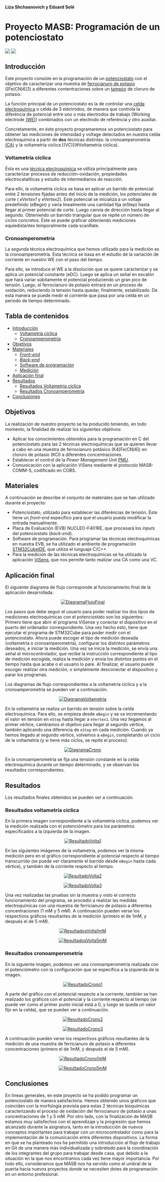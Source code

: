 [//]: # (Contacto Linkedin:Liza https://www.linkedin.com/in/liza-s-97a01597, Edu https://www.linkedin.com/in/eduard-sol%C3%A9-galindo-07a1891ba/ )

#### Liza Shchasnovich y Eduard Solé

# **Proyecto MASB: Programación de un potenciostato**

<img align="left" src="https://img.shields.io/badge/Proyecto-Potenciostato-yellow"><img align="left" src="https://img.shields.io/badge/Entorno de desarrollo-STM32CubeIDE-blue"></br>


## **Introducción**

Este proyecto consiste en la programación de un [potenciostato](https://es.wikipedia.org/wiki/Potenciostato) con el objetivo de caracterizar una muestra de [ferrocianuro de potasio ](https://es.wikipedia.org/wiki/Ferricianuro_de_potasio)([Fe(CN)6]3) a diferentes contentraciones sobre un [tampón](https://www.quimica.es/enciclopedia/Tamp%C3%B3n_qu%C3%ADmico.html) de cloruro de potasio.

La función principal de un potenciostato es la de controlar una [celda electroquímica](https://www.cio.mx/invest_13/gpom/archivos/Taller%20_CaracterizacionEQ_sesion1.pdf) o celda de 3 eléctrodos, de manera que controla la diferéncia de potencial entre uno o más electrodos de trabajo (Working electrode [(WE)](https://quimica.laguia2000.com/conceptos-basicos/potenciostato)) combinados con un electrodo de referéncia y otro auxiliar.

Concretamente, en éste proyecto programaremos un potenciostato para obtener las mediciones de intensidad y voltage detectados en nuestra celda electroquímica a partir de **dos** técnicas distintas: la cronoamperometría [(CA)](#CA) y la voltametría cíclica [(VC)](#Voltametría cíclica).

### **Voltametría cíclica**

Ésta es una [técnica electroquímica](https://bsginstitute.com/bs-campus/blog/voltametria-ciclica-109) se utiliza principalmente para caracterizar procesos de reducción-oxidación, propiedades electrocatalíticas y estudio de intermediarios de reacción.

Para ello, la voltametría cíclica se basa en aplicar un barrido de potencial entre 2 tensiones fijadas antes del inicio de la medición, los potenciales de corte ( _eVertex1_ y _eVertex2_). Este potencial se inicializa a un voltaje predefinido (eBegin) y varía linealmente una cantidad fija (eStep) hasta llegar al  primer potencial de corte. Luego canvía de dirección hasta llegar al segundo. Obteniendo un barrido triangular que se repite un número de ciclos concretos. Éste se puede gráficar obteniendo mediciones equiedistantes temporalmente cada scanRate.

### **Cronoamperometría**

La segunda técnica electroquímica que hemos utilizado para la medición es la cronoamperometría. Esta técnica se basa en el estudio de la variación de corriente en nuestro WE con el paso del tiempo.

Para ello, se introduce el WE a la disolución que se quiere caracterizar y se aplica un potencial constante (eDC). Luego se aplica un señal en escalón que hará variar súbitamente el potencial produciendo un gran pico de tensión. Luego, el ferrocianuro de potasio entrará en un proceso de oxidación, reduciendo la tensión hasta quedar, finalmente, estabilizado. De esta manera se puede medir el corriente que pasa por una celda en un periodo de tiempo determinado.



## **Tabla de contenidos**

- [Introducción](#este-proyecto-consiste)
  - [Voltametría cíclica](#voltametria-ciclica)
  - [Cronoamperometría](#cronoamperometria)
- [Objetivos](#objetivos)
- [Materiales](#materiales)
  - [_Front-end_](#front-end)
  - [_Back-end_](#back-end)
  - [Software de programación](#stm32cubeide)
  - [Medición](#visens)
- [Aplicación final](#aplicación-final)
- [Resultados](#resultados)
  - [Resultados Voltametría cíclica](#resultados-voltametria-ciclica)
  - [Resultados Cronoamperometría](#resultados-cronoamperometria)
- [Conclusiones](#conclusiones)



## **Objetivos**

La realización de nuestro proyecto se ha producido teniendo, en todo momento, la finalidad de realizar los siguientes objetivos:

- Aplicar los conocimientos obtenidos para la programación en C del potenciostato para las 2 técnicas electroquímicas que se quieren llevar a cabo en una muestra de ferrocianuro
potásico (K4[Fe(CN)6]) en cloruro de potasio (KCl) a diferentes concentraciones.
- Establecer el control de la _Power Management Unit_ [PMU](#PMU).
- Comunicación con la aplicación ViSens mediante el protocolo MASB-COMM-S, codificado en COBS.



## **Materiales**

A continuación se describe el conjunto de materiales que se han utilizado durante el proyecto:

- Potenciostato, utilizado para establecer las diferéncias de tensión. Éste tiene un _front-end_ específico para que el usuario pueda modificar la entrada  manualmente.
- Placa de Evaluación (EVB) NUCLEO-F401RE, que procesará los _inputs_ del potenciostato (_back-end_).
- Software de programación. Para programar las técnicas electroquímicas en nuestra EVB, se ha utilizado el ambiente de programación [STM32CubeIDE](https://www.st.com/en/development-tools/stm32cubeide.html), que utiliza el lunguaje C/C++
- Para la medición de las técnicas electroquímicas se ha utilizado la aplicación [ViSens](https://github.com/Albert-Alvarez/viSens-S/releases/tag/v0.2.0), que nos permite tanto realizar una CA como una VC.


## **Aplicación final**


El siguiente diagrama de flujo corresponde al funcionamiento final de la aplicación desarrollada.

<p align="center">
<a href="Docs/assets/FlujoFinal.png">
<img src="Docs/assets/FlujoFinal.png" alt="DiagramaFlujoFinal" />
</a>
</p>

Los pasos que debe seguir el usuario para poder realizar los dos tipos de mediciones electroquímicas con el potenciostato son los siguientes:
Primero tiene que abrir el programa ViSense y conectar el dispositivo en el puerto del ordenador correspondiente.
Una vez hecho esto, tiene que ejecutar el programa de STM32Cube para poder medir con el potenciostato.
Ahora puede escoger el tipo de medición deseada (voltametría o cronoamperometría), configurar los distintos parámetros deseados, e iniciar la medición.
Una vez se inicia la medición, se envía una señal al microcontrolador, que recibe la instrucción correspondiente al tipo de medición escogida, realiza la medición y envía los distintos puntos en el tiempo hasta que acabe o el usuario lo pare. Al finalizar, el usuario puede escoger realizar otra medición, o simplemente desconectar el dispositivo y parar los programas.

Los diagramas de flujo correspondientes a la voltametría cíclica y a la cronoamperometría se pueden ver a continuación.

<p align="center">
<a href="Docs/assets/Volta.png">
<img src="Docs/assets/Volta.png" alt="DiagramaVoltametria" />
</a>
</p>

En la voltametría se realiza un barrido en tensión sobre la celda electroquímica. Para ello, se empieza desde `eBegin` y se va incrementando el valor en tensión en `eStep` hasta llegar a `eVertex1`. Una vez llegamos al primer vértice, cambiamos el objetivo para llegar al segundo vértice, también aplicando una diferencia de `eStep` en cada medición. Cuando ya hemos llegado al segundo vértice, volvemos a `eBegin`, completando un ciclo de la voltametría (y si tiene más ciclos, se repite el proceso).

<p align="center">
<a href="Docs/assets/Crono.png">
<img src="Docs/assets/Crono.png" alt="DiagramaCrono" />
</a>
</p>

En la cronoamperometría se fija una tensión constante en la celda electroquímica durante un tiempo determinado, y se observan los resultados correspondientes.

## Resultados

Los resultados finales obtenidos se pueden ver a continuación.

### **Resultados voltametría cíclica**

En la primera imagen correspondiente a la voltametría cíclica, podemos ver la medición realizada con el potenciómetro para los parámetros especificados a la izquierda de la imagen.

<p align="center">
<a href="Docs/assets/ResultadoVolta1.png">
<img src="Docs/assets/ResultadoVolta1.png" alt="ResultadoVolta1" />
</a>
</p>

En las siguientes imágenes de la voltametría, podemos ver la misma medición pero en el gráfico correspondiente al potencial respecto al tiempo transcurrido (se puede ver claramente el barrido desde `eBegin` hasta cada vértice), y también de la corriente respecto al tiempo.
<p align="center">
<a href="Docs/assets/ResultadoVolta2.png">
<img src="Docs/assets/ResultadoVolta2.png" alt="ResultadoVolta2" />
</a>
</p>

<p align="center">
<a href="Docs/assets/ResultadoVolta3.png">
<img src="Docs/assets/ResultadoVolta3.png" alt="ResultadoVolta3" />
</a>
</p>

Una vez realizadas las pruebas sin la muestra y visto el correcto funcionamiento del programa, se procedió a realizar las medidas electroquímicas con una muestra de ferricianuro de potasio a diferentes concentraciones (1 mM y 5 mM). A continuación pueden verse los respectivos gráficos resultantes de la medición (primero el de 1mM, y después el de 5 mM).

<p align="center">
<a href="Docs/assets/ResultadoVolta1mM.png">
<img src="Docs/assets/ResultadoVolta1mM.png" alt="ResultadosVolta1mM" />
</a>
</p>

<p align="center">
<a href="Docs/assets/ResultadoVolta5mM.png">
<img src="Docs/assets/ResultadoVolta5mM.png" alt="ResultadosVolta5mM" />
</a>
</p>

### **Resultados cronoamperometría**

En la siguiente imagen, podemos ver una cronoamperometría realizada con el potenciómetro con la configuración que se especifica a la izquierda de la imagen.

<p align="center">
<a href="Docs/assets/ResultadoCrono1.png">
<img src="Docs/assets/ResultadoCrono1.png" alt="ResultadoCrono1" />
</a>
</p>

A parte del gráfico con el potencial respecto a la corriente, también se han realizado los gráficos con el potencial y la corriente respecto al tiempo (se puede ver como el primer punto inicial está a 0, y luego se queda un valor fijo en la celda), que se pueden ver a continuación.

<p align="center">
<a href="Docs/assets/ResultadoCrono2.png">
<img src="Docs/assets/ResultadoCrono2.png" alt="ResultadoCrono2" />
</a>
</p>

<p align="center">
<a href="Docs/assets/ResultadoCrono3.png">
<img src="Docs/assets/ResultadoCrono3.png" alt="ResultadoCrono3" />
</a>
</p>

A continuación pueden verse los respectivos gráficos resultantes de la medición de una muestra de ferricianuro de potasio a diferentes concentraciones (primero el de 1mM, y después el de 5 mM).

<p align="center">
<a href="Docs/assets/ResultadoCrono1mM.png">
<img src="Docs/assets/ResultadoCrono1mM.png" alt="ResultadoCrono1mM" />
</a>
</p>

<p align="center">
<a href="Docs/assets/ResultadoCrono5mM.png">
<img src="Docs/assets/ResultadoCrono5mM.png" alt="ResultadoCrono5mM" />
</a>
</p>


## **Conclusiones**

En líneas generales, en este proyecto se ha podido programar un potenciostato de manera satisfactoria. Hemos obtenido unos gráficos que coinciden con la morfología prevista para estas 2 técnicas bioquímicas caracterizando el proceso de oxidación del ferrocianuro de potasio a unas concentraciones de 1 y 5 mM. 
Por otro lado, con la finalización de MASB estamos muy satisfechos con el aprendizaje y la progresión que hemos alcanzado durante la asignatura, tanto en la introducción de nuevos conceptos importantes para trabajar con un microcontrolador como para la implementación de la comunicación entre diferentes dispositivos.
La forma en que se ha planteado nos ha permitido una introducción al flujo de trabajo en Git de una manera más individualizada y sobretodo para la coordinación de los integrantes del grupo para trabajar desde casa, que debido a la situación en la que nos encontramos cada vez tiene mayor importancia.
Por todo ello, consideramos que MASB nos ha servido como el umbral de la puerta hacia nuevos proyectos donde se necesiten dotes de programación en un entorno profesional.
